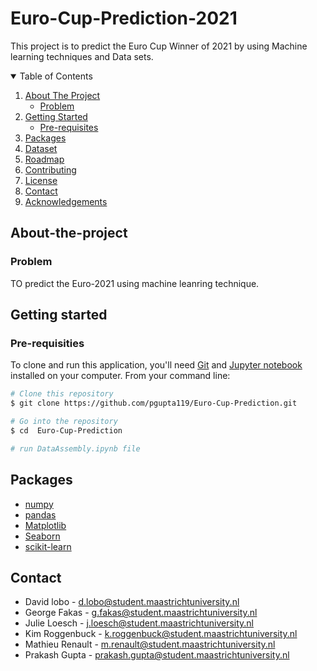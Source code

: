 # Euro-Cup-Prediction-2021


This project is to predict the Euro Cup Winner of 2021 by using Machine learning techniques and Data sets.



<!-- TABLE OF CONTENTS -->
<details open="open">
  <summary>Table of Contents</summary>
  <ol>
    <li>
      <a href="#About-the-project">About The Project</a>
      <ul>
        <li><a href="#Problem">Problem</a></li>
      </ul>
    </li>
    <li>
      <a href="#getting-started">Getting Started</a>
      <ul>
        <li><a href="#Pre-requisites">Pre-requisites</a></li>
        <!--<li><a href="#installation">Installation</a></li>-->
      </ul>
    </li>
    <li><a href="#Packages">Packages</a></li>
    <li><a href="#Dataset">Dataset</a></li>
    <li><a href="#roadmap">Roadmap</a></li>
    <li><a href="#contributing">Contributing</a></li>
    <li><a href="#license">License</a></li>
    <li><a href="#contact">Contact</a></li>
    <li><a href="#acknowledgements">Acknowledgements</a></li>
  </ol>
</details>

<!-- ABOUT THE PROJECT -->
## About-the-project

### Problem

 TO predict the Euro-2021  using machine leanring technique.


## Getting started

### Pre-requisities

To clone and run this application, you'll need [Git](https://git-scm.com) and  [Jupyter notebook](https://test-jupyter.readthedocs.io/en/latest/install.html) installed on your computer. From your command line:

```bash
# Clone this repository
$ git clone https://github.com/pgupta119/Euro-Cup-Prediction.git

# Go into the repository
$ cd  Euro-Cup-Prediction

# run DataAssembly.ipynb file
```

##  Packages
* [numpy](https://numpy.org/)
* [pandas](https://pandas.pydata.org/)
* [Matplotlib](https://matplotlib.org/)
* [Seaborn](https://seaborn.pydata.org/)
* [scikit-learn](https://scikit-learn.org/stable/)





## Contact
* David lobo -  <d.lobo@student.maastrichtuniversity.nl>
* George  Fakas - <g.fakas@student.maastrichtuniversity.nl>
* Julie Loesch  - <j.loesch@student.maastrichtuniversity.nl>
* Kim Roggenbuck - <k.roggenbuck@student.maastrichtuniversity.nl>
* Mathieu Renault -  <m.renault@student.maastrichtuniversity.nl>
* Prakash Gupta -  <prakash.gupta@student.maastrichtuniversity.nl>






